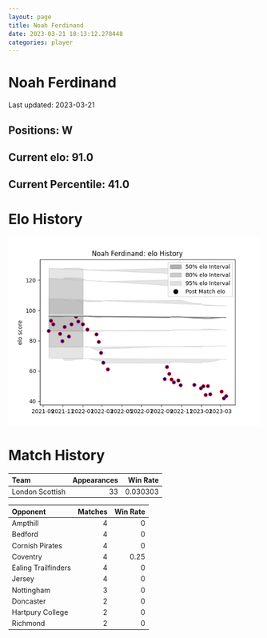 ```yaml
---  
layout: page  
title: Noah Ferdinand  
date: 2023-03-21 18:13:12.278448  
categories: player  
---
```

# Noah Ferdinand


Last updated: 2023-03-21
## Positions: W

## Current elo: 91.0

## Current Percentile: 41.0

# Elo History


![elo history](history_NoahFerdinand.png)
# Match History


| Team            |   Appearances |   Win Rate |
|:----------------|--------------:|-----------:|
| London Scottish |            33 |   0.030303 |

| Opponent            |   Matches |   Win Rate |
|:--------------------|----------:|-----------:|
| Ampthill            |         4 |       0    |
| Bedford             |         4 |       0    |
| Cornish Pirates     |         4 |       0    |
| Coventry            |         4 |       0.25 |
| Ealing Trailfinders |         4 |       0    |
| Jersey              |         4 |       0    |
| Nottingham          |         3 |       0    |
| Doncaster           |         2 |       0    |
| Hartpury College    |         2 |       0    |
| Richmond            |         2 |       0    |